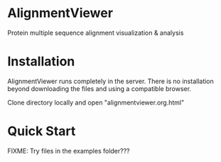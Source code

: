 # AlignmentViewer

Protein multiple sequence alignment visualization & analysis

# Installation 
AlignmentViewer runs completely in the server. There is no installation beyond downloading the files and using a compatible browser. 

Clone directory locally and open "alignmentviewer.org.html"

# Quick Start 
FIXME: Try files in the examples folder???
